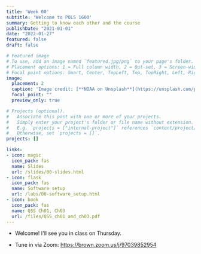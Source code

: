 ```yaml
---
title: 'Week 00'
subtitle: 'Welcome to POLS 1600'
summary: Getting to know each other and the course
publishDate: "2021-01-01"
date: "2022-01-27"
featured: false
draft: false

# Featured image
# To use, add an image named `featured.jpg/png` to your page's folder.
# Placement options: 1 = Full column width, 2 = Out-set, 3 = Screen-width
# Focal point options: Smart, Center, TopLeft, Top, TopRight, Left, Right, BottomLeft, Bottom, BottomRight
image:
  placement: 2
  caption: 'Image credit: [**NOAA on Unsplash**](https://unsplash.com/photos/po_CDivElTI)'
  focal_point: ""
  preview_only: true

# Projects (optional).
#   Associate this post with one or more of your projects.
#   Simply enter your project's folder or file name without extension.
#   E.g. `projects = ["internal-project"]` references `content/project/deep-learning/index.md`.
#   Otherwise, set `projects = []`.
projects: []

links:
- icon: magic
  icon_pack: fas
  name: Slides
  url: /slides/00-slides.html  
- icon: flask
  icon_pack: fas
  name: Software setup
  url: /labs/00-software_setup.html
- icon: book
  icon_pack: fas
  name: QSS Ch01, Ch03
  url: /files/QSS_ch01_and_ch03.pdf
---
```


- Welcome! I'll see you in class on Thursday. 

- Tune in via Zoom: https://brown.zoom.us/j/97039852954
